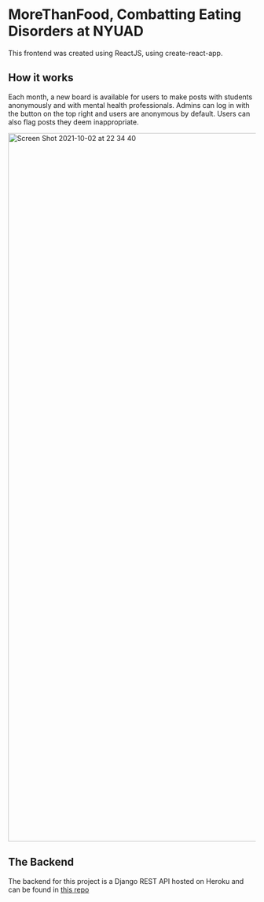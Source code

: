 # MoreThanFood, Combatting Eating Disorders at NYUAD

This frontend was created using ReactJS, using create-react-app.

## How it works

Each month, a new board is available for users to make posts with students anonymously and with mental health professionals. 
Admins can log in with the button on the top right and users are anonymous by default. 
Users can also flag posts they deem inappropriate.

<img width="1439" alt="Screen Shot 2021-10-02 at 22 34 40" src="https://i.imgur.com/5j2Ivk4.png">

## The Backend

The backend for this project is a Django REST API hosted on Heroku and can be found in [this repo](https://github.com/NicholasRaffone/MessageBoardAPI)

